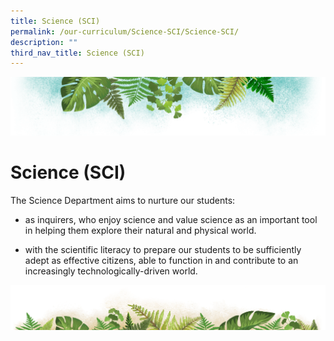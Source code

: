 ```yaml
---
title: Science (SCI)
permalink: /our-curriculum/Science-SCI/Science-SCI/
description: ""
third_nav_title: Science (SCI)
---
```

![](/images/Banner.png)

# **Science (SCI)**

The Science Department aims to nurture our students:

* as inquirers, who enjoy science and value science as an important tool in helping them explore their natural and physical world.

* with the scientific literacy to prepare our students to be sufficiently adept as effective citizens, able to function in and contribute to an increasingly technologically-driven world.
 
 ![](/images/bg-bottom.png)